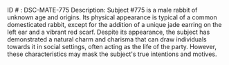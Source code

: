 ID # : DSC-MATE-775
Description: Subject #775 is a male rabbit of unknown age and origins. Its physical appearance is typical of a common domesticated rabbit, except for the addition of a unique jade earring on the left ear and a vibrant red scarf. Despite its appearance, the subject has demonstrated a natural charm and charisma that can draw individuals towards it in social settings, often acting as the life of the party. However, these characteristics may mask the subject's true intentions and motives.